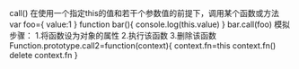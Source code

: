 call()  在使用一个指定this的值和若干个参数值的前提下，调用某个函数或方法
var foo={
  value:1
}
function bar(){
  console.log(this.value)
}
bar.call(foo)
模拟步骤：
1.将函数设为对象的属性
2.执行该函数
3.删除该函数
Function.prototype.call2=function(context){
  context.fn=this
  context.fn()
  delete context.fn
}